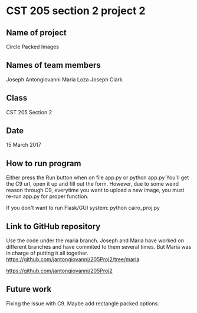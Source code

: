# CST 205 section 2 project 2

## Name of project
Circle Packed Images

## Names of team members
Joseph Antongiovanni
Maria Loza
Joseph Clark

## Class
CST 205 Section 2

## Date
15 March 2017

## How to run program
Either press the Run button when on file app.py
or
python app.py
You'll get the C9 url, open it up and fill out the form.
However, due to some weird reason through C9, everytime you want to upload a new image, you must re-run app.py for proper function.

If you don't want to run Flask/GUI system: python cairo_proj.py

## Link to GitHub repository
Use the code under the maria branch. Joseph and Maria have worked on different branches and have commited to them several times. But Maria was in charge of putting it all together.
https://github.com/jantongiovanni/205Proj2/tree/maria

https://github.com/jantongiovanni/205Proj2

## Future work
Fixing the issue with C9. Maybe add rectangle packed options.